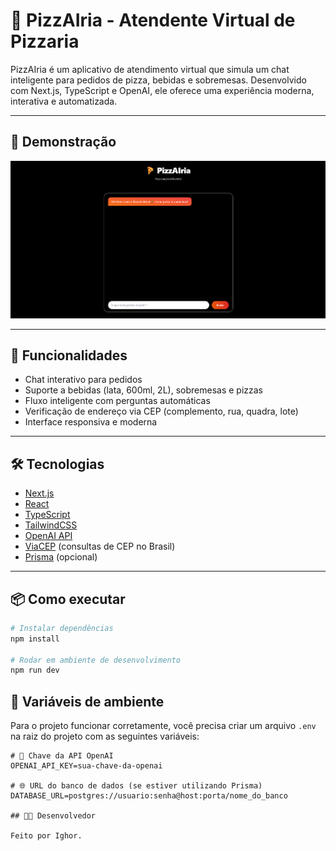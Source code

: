 # 🍕 PizzAIria - Atendente Virtual de Pizzaria

PizzAIria é um aplicativo de atendimento virtual que simula um chat inteligente para pedidos de pizza, bebidas e sobremesas. Desenvolvido com Next.js, TypeScript e OpenAI, ele oferece uma experiência moderna, interativa e automatizada.

---

## 📸 Demonstração

![Chat Preview](./public/preview.png) <!-- Substitua com seu caminho correto -->

---

## 🚀 Funcionalidades

- Chat interativo para pedidos
- Suporte a bebidas (lata, 600ml, 2L), sobremesas e pizzas
- Fluxo inteligente com perguntas automáticas
- Verificação de endereço via CEP (complemento, rua, quadra, lote)
- Interface responsiva e moderna

---

## 🛠️ Tecnologias

- [Next.js](https://nextjs.org/)
- [React](https://react.dev/)
- [TypeScript](https://www.typescriptlang.org/)
- [TailwindCSS](https://tailwindcss.com/)
- [OpenAI API](https://platform.openai.com/)
- [ViaCEP](https://viacep.com.br/) (consultas de CEP no Brasil)
- [Prisma](https://www.prisma.io/) (opcional)

---

## 📦 Como executar

```bash
# Instalar dependências
npm install

# Rodar em ambiente de desenvolvimento
npm run dev
```

## 🧪 Variáveis de ambiente

Para o projeto funcionar corretamente, você precisa criar um arquivo `.env` na raiz do projeto com as seguintes variáveis:

```env
# 🔐 Chave da API OpenAI
OPENAI_API_KEY=sua-chave-da-openai

# 🌐 URL do banco de dados (se estiver utilizando Prisma)
DATABASE_URL=postgres://usuario:senha@host:porta/nome_do_banco

## 👨‍🍳 Desenvolvedor

Feito por Ighor.

```
